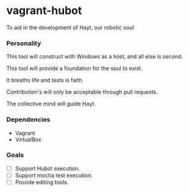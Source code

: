 # vagrant-hubot
To aid in the development of Hayt, our robotic soul

### Personality
This tool will construct with Windows as a host, and all else is second.

This tool will provide a foundation for the soul to exist.

It breaths life and tests is faith.

Contribution's will only be acceptable through pull requests.

The collective mind will guide Hayt.

### Dependencies
- Vagrant
- VirtualBox

### Goals
- [ ] Support Hubot execution.
- [ ] Support mocha test execution.
- [ ] Provide editing tools.
